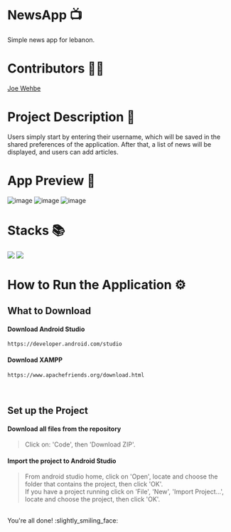 # NewsApp :tv:
Simple news app for lebanon. 

# Contributors :raising_hand_man:
<a href="https://github.com/Joe-Wehbe">Joe Wehbe</a>

# Project Description :page_with_curl: 

Users simply start by entering their username, which will be saved in the shared preferences of the application. After that, a list of news will be displayed, and users can add articles.
      
# App Preview :iphone:
![image](https://user-images.githubusercontent.com/102875229/209580367-9a79cfe9-0e6c-4cca-8d12-7c4083a99d97.png)
![image](https://user-images.githubusercontent.com/102875229/209580302-a59c12e9-09c8-4caa-85d9-a1f9569f24d7.png)
![image](https://user-images.githubusercontent.com/102875229/209580549-65ef09af-cf12-448c-a8c1-fa8aeb4789e2.png)

# Stacks :books:
<img src="https://img.shields.io/badge/-java-5382a1?logo=&logoColor=white&style=for-the-badge" ></img>
<img src="https://img.shields.io/badge/-ANDROID%20STUDIO-3DDC84?logo=android-studio&logoColor=white&style=for-the-badge" ></img>

# How to Run the Application :gear:
## What to Download
#### Download Android Studio
```
https://developer.android.com/studio
```

#### Download XAMPP
```
https://www.apachefriends.org/download.html
```
<br />

## Set up the Project
#### Download all files from the repository
> Click on: 'Code', then 'Download ZIP'.

#### Import the project to Android Studio
> From android studio home, click on 'Open', locate and choose the folder that contains the project, then click 'OK'.\
> If you have a project running click on 'File', 'New', 'Import Project...', locate and choose the project, then click 'OK'.

<br />
You're all done! :slightly_smiling_face:	
